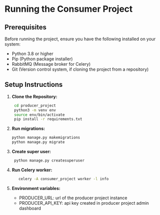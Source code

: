 # Running the Consumer Project

## Prerequisites

Before running the project, ensure you have the following installed on your system:

- Python 3.8 or higher
- Pip (Python package installer)
- RabbitMQ (Message broker for Celery)
- Git (Version control system, if cloning the project from a repository)

## Setup Instructions

1. **Clone the Repository:**
   ```bash
    cd producer_project
    python3 -m venv env
    source env/bin/activate
    pip install -r requirements.txt
   ```

2. **Run migrations:**
    ```bash
    python manage.py makemigrations
    python manage.py migrate
   ```
3. **Create super user:**
   ```bash
    python manage.py createsuperuser
   ```
4. **Run Celery worker:**
   ```bash
      celery -A consumer_project worker -l info
    ```

5. **Environment variables:**
   
   - PRODUCER_URL: url of the producer project instance
   - PRODUCER_API_KEY: api key created in producer project admin dashboard
